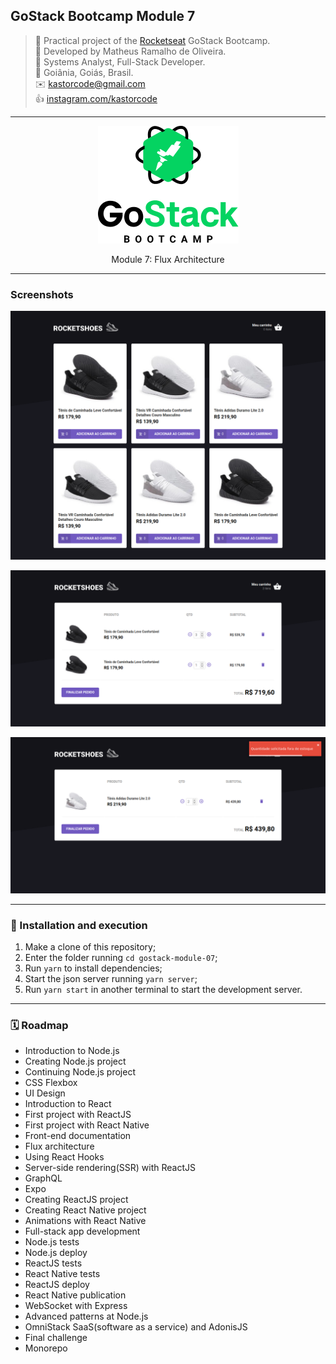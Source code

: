 ## GoStack Bootcamp Module 7

> 🚀 Practical project of the [Rocketseat](https://rocketseat.com.br) GoStack Bootcamp.  
👷 Developed by Matheus Ramalho de Oliveira.  
🔨 Systems Analyst, Full-Stack Developer.  
🏡 Goiânia, Goiás, Brasil.  
✉️ kastorcode@gmail.com  
👍 [instagram.com/kastorcode](https://www.instagram.com/kastorcode)

---

<p align="center">
  <img src="assets/gostack.png" />
</p>

<p align="center">
    Module 7: Flux Architecture
</p>

---

### Screenshots

<p align="center">
  <img src="screenshots/1.png" />
</p>

<p align="center">
  <img src="screenshots/2.png" />
</p>

<p align="center">
  <img src="screenshots/3.png" />
</p>

---

### 🚀 Installation and execution

1. Make a clone of this repository;
2. Enter the folder running `cd gostack-module-07`;
3. Run `yarn` to install dependencies;
4. Start the json server running `yarn server`;
5. Run `yarn start` in another terminal to start the development server.

---

### 🗓 ️Roadmap

- Introduction to Node.js
- Creating Node.js project
- Continuing Node.js project
- CSS Flexbox
- UI Design
- Introduction to React
- First project with ReactJS
- First project with React Native
- Front-end documentation
- Flux architecture
- Using React Hooks
- Server-side rendering(SSR) with ReactJS
- GraphQL
- Expo
- Creating ReactJS project
- Creating React Native project
- Animations with React Native
- Full-stack app development
- Node.js tests
- Node.js deploy
- ReactJS tests
- React Native tests
- ReactJS deploy
- React Native publication
- WebSocket with Express
- Advanced patterns at Node.js
- OmniStack SaaS(software as a service) and AdonisJS
- Final challenge
- Monorepo
